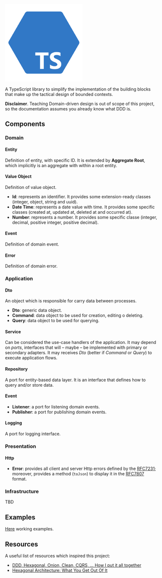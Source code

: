 ![logo](assets/logo-256x256.png 'ts-ddd')

A TypeScript library to simplify the implementation of the building blocks that make up the tactical design of bounded
contexts.

**Disclaimer**. Teaching Domain-driven design is out of scope of this project, so the documentation assumes you already
know what DDD is.

## Components

### Domain

#### Entity

Definition of entity, with specific ID. It is extended by **Aggregate Root**, which implicitly is an aggregate with
within a root entity.

#### Value Object

Definition of value object.

- **Id**: represents an identifier. It provides some extension-ready classes (integer, object, string and uuid).
- **Date Time**: represents a date value with time. It provides some specific classes (created at, updated at, deleted
  at and occurred at).
- **Number**: represents a number. It provides some specific classe (integer, decimal, positive integer, positive
  decimal).

#### Event

Definition of domain event.

#### Error

Definition of domain error.

### Application

#### Dto

An object which is responsible for carry data between processes.

- **Dto**: generic data object.
- **Command**: data object to be used for creation, editing o deleting.
- **Query**: data object to be used for querying.

#### Service

Can be considered the use-case handlers of the application.
It may depend on _ports_, interfaces that will – maybe – be implemented with primary or secondary adapters.
It may receives _Dto_ (better if _Command_ or _Query_) to execute application flows.

#### Repository

A port for entity-based data layer. It is an interface that defines how to query and/or store data.

#### Event

- **Listener**: a port for listening domain events.
- **Publisher**: a port for publishing domain events.

#### Logging

A port for logging interface.

### Presentation

#### Http

- **Error**: provides all client and server Http errors defined by
  the [RFC7231](https://www.rfc-editor.org/rfc/rfc7231#section-6); moreover, provides a method (`toJson`) to display
  it in the [RFC7807](https://www.rfc-editor.org/rfc/rfc7807) format.

### Infrastructure

TBD

## Examples

[Here](https://github.com/davidecaruso/ts-ddd/tree/main/examples) working examples.

## Resources

A useful list of resources which inspired this project:

- [DDD, Hexagonal, Onion, Clean, CQRS, … How I put it all together](https://herbertograca.com/2017/11/16/explicit-architecture-01-ddd-hexagonal-onion-clean-cqrs-how-i-put-it-all-together/)
- [Hexagonal Architecture: What You Get Out Of It](https://www.nirmitee.io/blogs/hexagonal-architecture-what-you-get-out-of-it)
